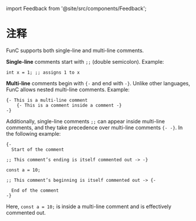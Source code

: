 import Feedback from '@site/src/components/Feedback';

# 注释

FunC supports both single-line and multi-line comments.

**Single-line** comments start with `;;` (double semicolon). Example:

```func
int x = 1; ;; assigns 1 to x
```

**Multi-line** comments begin with `{-` and end with `-}`.
Unlike other languages, FunC allows nested multi-line comments.
Example:

```func
{- This is a multi-line comment
    {- This is a comment inside a comment -}
-}
```

Additionally, single-line comments `;;` can appear inside multi-line comments, and they take precedence over multi-line comments `{- -}`. In the following example:

```func
{-
  Start of the comment

;; This comment’s ending is itself commented out -> -}

const a = 10;

;; This comment’s beginning is itself commented out -> {-

  End of the comment
-}
```

Here, `const a = 10;` is inside a multi-line comment and is effectively commented out. <Feedback />

